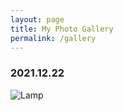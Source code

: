 ```yaml
---
layout: page
title: My Photo Gallery
permalink: /gallery
---
```

### 2021.12.22
![Lamp](../assets/img/testlogo.png)
